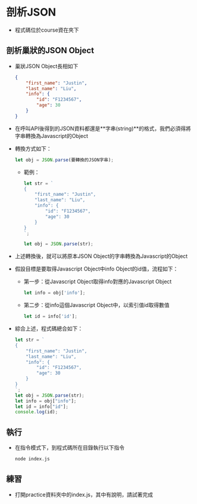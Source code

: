 # 剖析JSON

- 程式碼位於course資在夾下

## 剖析巢狀的JSON Object

- 巢狀JSON Object長相如下

  ```json
  {
      "first_name": "Justin",
      "last_name": "Liu",
      "info": {
          "id": "F1234567",
          "age": 30
      }
  }
  ```

- 在呼叫API後得到的JSON資料都還是**字串(string)**的格式，我們必須得將字串轉換為Javascript的Object

- 轉換方式如下：

  ```javascript
  let obj = JSON.parse(要轉換的JSON字串);
  ```

  - 範例：

    ```javascript
    let str = `
    {
        "first_name": "Justin",
        "last_name": "Liu",
        "info": {
            "id": "F1234567",
            "age": 30
        }
    }
    `;
    
    let obj = JSON.parse(str);
    ```

- 上述轉換後，就可以將原本JSON Object的字串轉換為Javascript的Object

- 假設目標是要取得Javascript Object中info Object的id值，流程如下：

  - 第一步：從Javascript Object取得info對應的Javascript Object

    ```javascript
    let info = obj['info'];
    ```

  - 第二步：從info這個Javascript Object中，以索引值id取得數值

    ```javascript
    let id = info['id'];
    ```

- 綜合上述，程式碼總合如下：

  ```javascript
  let str = `
  {
      "first_name": "Justin",
      "last_name": "Liu",
      "info": {
          "id": "F1234567",
          "age": 30
      }
  }
  `;
  let obj = JSON.parse(str);
  let info = obj["info"];
  let id = info["id"];
  console.log(id);
  ```

## 執行

- 在指令模式下，到程式碼所在目錄執行以下指令

  ```bash
  node index.js
  ```

## 練習

- 打開practice資料夾中的index.js，其中有說明，請試著完成

